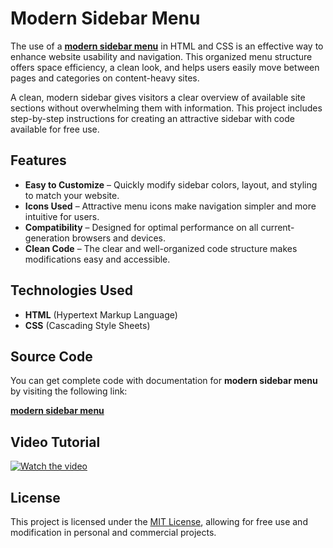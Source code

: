 # Modern Sidebar Menu

The use of a **<a href="https://jvcodes.com/modern-sidebar-menu/">modern sidebar menu</a>** in HTML and CSS is an effective way to enhance website usability and navigation. This organized menu structure offers space efficiency, a clean look, and helps users easily move between pages and categories on content-heavy sites.

A clean, modern sidebar gives visitors a clear overview of available site sections without overwhelming them with information. This project includes step-by-step instructions for creating an attractive sidebar with code available for free use.

## Features

- **Easy to Customize** – Quickly modify sidebar colors, layout, and styling to match your website.
- **Icons Used** – Attractive menu icons make navigation simpler and more intuitive for users.
- **Compatibility** – Designed for optimal performance on all current-generation browsers and devices.
- **Clean Code** – The clear and well-organized code structure makes modifications easy and accessible.

## Technologies Used

- **HTML** (Hypertext Markup Language)
- **CSS** (Cascading Style Sheets)

## Source Code

You can get complete code with documentation for **modern sidebar menu** by visiting the following link:

**<a href="https://jvcodes.com/modern-sidebar-menu/">modern sidebar menu</a>**

## Video Tutorial

[![Watch the video](https://img.youtube.com/vi/3G6ocm325Lo/0.jpg)](https://www.youtube.com/watch?v=3G6ocm325Lo)

## License

This project is licensed under the [MIT License](LICENSE), allowing for free use and modification in personal and commercial projects.
